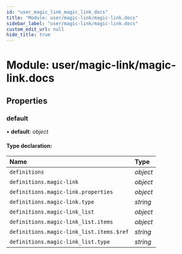 ```yaml
---
id: "user_magic_link_magic_link_docs"
title: "Module: user/magic-link/magic-link.docs"
sidebar_label: "user/magic-link/magic-link.docs"
custom_edit_url: null
hide_title: true
---
```


# Module: user/magic-link/magic-link.docs

## Properties

### default

• **default**: *object*

#### Type declaration:

| Name | Type |
| :------ | :------ |
| `definitions` | *object* |
| `definitions.magic-link` | *object* |
| `definitions.magic-link.properties` | *object* |
| `definitions.magic-link.type` | *string* |
| `definitions.magic-link_list` | *object* |
| `definitions.magic-link_list.items` | *object* |
| `definitions.magic-link_list.items.$ref` | *string* |
| `definitions.magic-link_list.type` | *string* |
